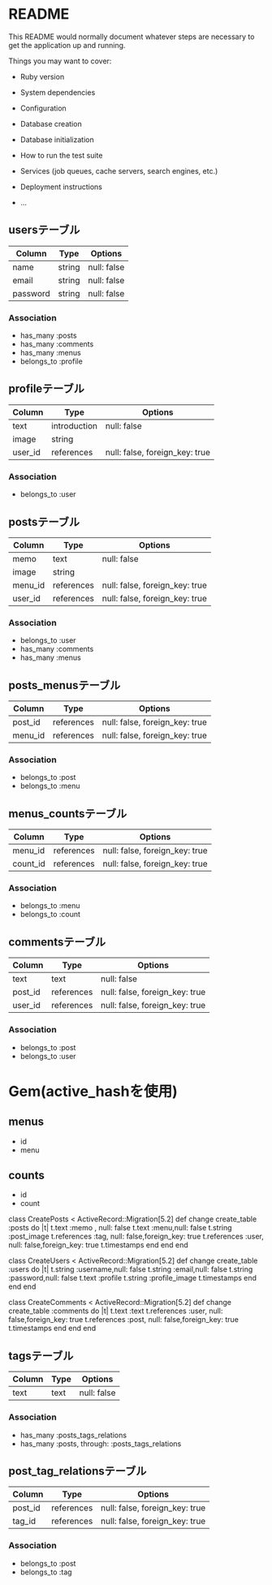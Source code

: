 # README

This README would normally document whatever steps are necessary to get the
application up and running.

Things you may want to cover:

* Ruby version

* System dependencies

* Configuration

* Database creation

* Database initialization

* How to run the test suite

* Services (job queues, cache servers, search engines, etc.)

* Deployment instructions

* ...


## usersテーブル
|Column|Type|Options|
|------|----|-------|
|name|string|null: false|
|email|string|null: false|
|password|string|null: false|
### Association
- has_many :posts
- has_many :comments
- has_many :menus
- belongs_to :profile


## profileテーブル
|Column|Type|Options|
|------|----|-------|
|text|introduction|null: false|
|image|string|
|user_id|references|null: false, foreign_key: true|
### Association
- belongs_to :user

## postsテーブル
|Column|Type|Options|
|------|----|-------|
|memo|text|null: false|
|image|string|
|menu_id|references|null: false, foreign_key: true|
|user_id|references|null: false, foreign_key: true|
### Association
- belongs_to :user
- has_many :comments
- has_many :menus


## posts_menusテーブル
|Column|Type|Options|
|------|----|-------|
|post_id|references|null: false, foreign_key: true|
|menu_id|references|null: false, foreign_key: true|
### Association
- belongs_to :post
- belongs_to :menu


## menus_countsテーブル
|Column|Type|Options|
|------|----|-------|
|menu_id|references|null: false, foreign_key: true|
|count_id|references|null: false, foreign_key: true|
### Association
- belongs_to :menu
- belongs_to :count


## commentsテーブル
|Column|Type|Options|
|------|----|-------|
|text|text|null: false|
|post_id|references|null: false, foreign_key: true|
|user_id|references|null: false, foreign_key: true|
### Association
- belongs_to :post
- belongs_to :user



# Gem(active_hashを使用)

## menus
- id
- menu

## counts
- id
- count




<!-- post -->
class CreatePosts < ActiveRecord::Migration[5.2]
  def change
    create_table :posts do |t|
      t.text :memo , null: false
      t.text :menu,null: false
      t.string :post_image
      t.references :tag, null: false,foreign_key: true
      t.references :user, null: false,foreign_key: true
      t.timestamps
    end
  end
end

<!-- user -->
class CreateUsers < ActiveRecord::Migration[5.2]
  def change
    create_table :users do |t|
      t.string  :username,null: false
      t.string  :email,null: false
      t.string  :password,null: false
      t.text    :profile
      t.string  :profile_image
      t.timestamps
    end
  end
end

<!-- coment -->
class CreateComments < ActiveRecord::Migration[5.2]
  def change
    create_table :comments do |t|
      t.text :text
      t.references :user, null: false,foreign_key: true
      t.references :post, null: false,foreign_key: true
      t.timestamps
    end
  end
end

## tagsテーブル
|Column|Type|Options|
|------|----|-------|
|text|text|null: false|
### Association
- has_many :posts_tags_relations
- has_many :posts,  through:  :posts_tags_relations


## post_tag_relationsテーブル
|Column|Type|Options|
|------|----|-------|
|post_id|references|null: false, foreign_key: true|
|tag_id|references|null: false, foreign_key: true|
### Association
- belongs_to :post
- belongs_to :tag
